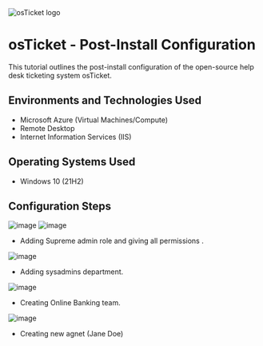 
<img src="https://i.imgur.com/Clzj7Xs.png" alt="osTicket logo"/>
</p>

<h1>osTicket - Post-Install Configuration</h1>
This tutorial outlines the post-install configuration of the open-source help desk ticketing system osTicket.<br />


<h2>Environments and Technologies Used</h2>

- Microsoft Azure (Virtual Machines/Compute)
- Remote Desktop
- Internet Information Services (IIS)

<h2>Operating Systems Used </h2>

- Windows 10</b> (21H2)


<h2>Configuration Steps</h2>

![image](https://github.com/user-attachments/assets/7f5acdc2-fde2-41e1-bc68-47d1612f4071) ![image](https://github.com/user-attachments/assets/0e915085-4394-4986-b08b-3a6dce3cef4e)


- Adding Supreme admin role and giving all permissions .

![image](https://github.com/user-attachments/assets/7dba1355-b686-456b-9776-cebfb7fd8eb2)

- Adding sysadmins department.

![image](https://github.com/user-attachments/assets/f68f0e6a-7646-483b-9be2-9cf6c8db25c5)

- Creating Online Banking team.

![image](https://github.com/user-attachments/assets/e9659d1b-542f-4706-9d60-92161de78dc6)

- Creating new agnet (Jane Doe)
